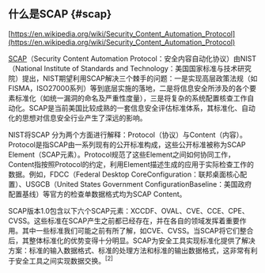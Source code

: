 ## 什么是SCAP {#scap}

[https://en.wikipedia.org/wiki/Security_Content_Automation_Protocol](https://en.wikipedia.org/wiki/Security_Content_Automation_Protocol)

[SCAP](https://baike.baidu.com/item/SCAP)（Security Content Automation Protocol：安全内容自动化协议）由NIST（National Institute of Standards and Technology：美国国家标准与技术研究院）提出，NIST期望利用SCAP解决三个棘手的问题：一是实现高层政策法规（如FISMA，ISO27000系列）等到底层实施的落地，二是将信息安全所涉及的各个要素标准化（如统一漏洞的命名及严重性度量），三是将复杂的系统配置核查工作自动化。SCAP是当前美国比较成熟的一套信息安全评估标准体系，其标准化、自动化的思想对信息安全行业产生了深远的影响。

NIST将SCAP 分为两个方面进行解释：Protocol（协议）与Content（内容）。Protocol是指SCAP由一系列现有的公开标准构成，这些公开标准被称为SCAP Element（SCAP元素）。Protocol规范了这些Element之间如何协同工作，Content指按照Protocol的约定，利用Element描述生成的应用于实际检查工作的数据。例如，FDCC（Federal Desktop CoreConfiguration：联邦桌面核心配置）、USGCB（United States Government ConfigurationBaseline：美国政府配置基线）等官方的检查单数据格式均为SCAP Content。

SCAP版本1.0包含以下六个SCAP元素：XCCDF、OVAL、CVE、CCE、CPE、CVSS。这些标准在SCAP产生之前都已经存在，并在各自的领域发挥着重要作用。其中一些标准我们可能之前有所了解，如CVE、CVSS。当SCAP将它们整合后，其整体标准化的优势变得十分明显。SCAP为安全工具实现标准化提供了解决方案：标准的输入数据格式、标准的处理方法和标准的输出数据格式，这非常有利于安全工具之间实现数据交换。<sup>[2]</sup>
